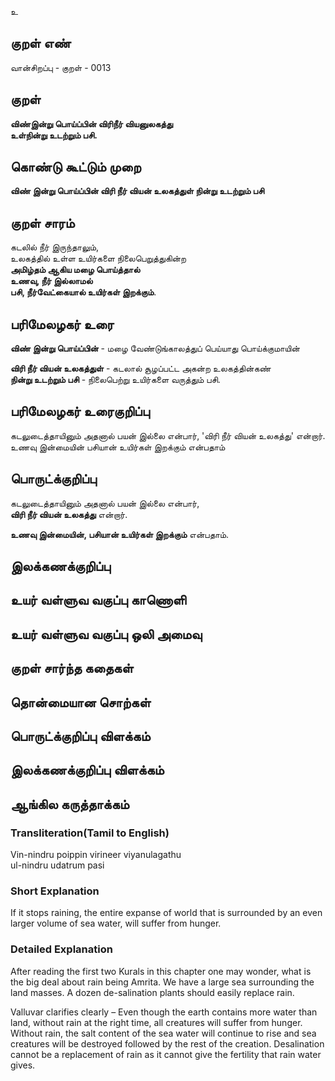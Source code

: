 உ

## குறள் எண் 

வான்சிறப்பு -  குறள் - 0013
## குறள் 

**விண்இன்று பொய்ப்பின் விரிநீர் வியனுலகத்து  
உள்நின்று உடற்றும் பசி.**  

## கொண்டு கூட்டும் முறை

**விண் இன்று பொய்ப்பின் விரி நீர் வியன் உலகத்துள் நின்று உடற்றும் பசி**

## குறள் சாரம் 

கடலில் நீர் இருந்தாலும்,  
உலகத்தில் உள்ள உயிர்களை நிலைபெறுத்துகின்ற  
**அமிழ்தம் ஆகிய மழை பொய்த்தால்  
உணவு, நீர் இல்லாமல்  
பசி, நீர்வேட்கையால்  உயிர்கள் இறக்கும்**.

## பரிமேலழகர் உரை

**விண் இன்று பொய்ப்பின்** - மழை வேண்டுங்காலத்துப் பெய்யாது பொய்க்குமாயின்  

**விரி நீர் வியன் உலகத்துள்** - கடலால் சூழப்பட்ட அகன்ற உலகத்தின்கண்  
**நின்று உடற்றும் பசி** - நிலைபெற்று உயிர்களை வருத்தும் பசி.

## பரிமேலழகர் உரைகுறிப்பு   

கடலுடைத்தாயினும் அதனால் பயன் இல்லை என்பார், 'விரி நீர் வியன் உலகத்து' என்றார். உணவு இன்மையின் பசியான் உயிர்கள் இறக்கும் என்பதாம்
## பொருட்க்குறிப்பு 

கடலுடைத்தாயினும் அதனால் பயன் இல்லை என்பார்,  
**விரி நீர் வியன் உலகத்து** என்றார்.  

**உணவு இன்மையின், பசியான் உயிர்கள் இறக்கும்** என்பதாம்.

## இலக்கணக்குறிப்பு  


## உயர் வள்ளுவ வகுப்பு காணொளி


## உயர் வள்ளுவ வகுப்பு ஒலி அமைவு 

 
## குறள் சார்ந்த கதைகள் 


## தொன்மையான சொற்கள்


## பொருட்க்குறிப்பு விளக்கம்


## இலக்கணக்குறிப்பு விளக்கம்


## ஆங்கில கருத்தாக்கம் 

### Transliteration(Tamil to English)
Vin-nindru poippin virineer viyanulagathu  
ul-nindru udatrum pasi  

### Short Explanation  
If it stops raining, the entire expanse of world that is surrounded by an even larger volume of sea water, will suffer from hunger.  

### Detailed Explanation 
After reading the first two Kurals in this chapter one may wonder, what is the big deal about rain being Amrita. We have a large sea surrounding the land masses. A dozen de-salination plants should easily replace rain.   

Valluvar clarifies clearly – Even though the earth contains more water than land, without rain at the right time, all creatures will suffer from hunger. Without rain, the salt content of the sea water will continue to rise and sea creatures will be destroyed followed by the rest of the creation. Desalination cannot be a replacement of rain as it cannot give the fertility that rain water gives.
  
  

